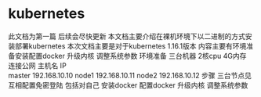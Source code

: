 # kubernetes
此文档为第一篇 后续会尽快更新
本文档主要介绍在裸机环境下以二进制的方式安装部署kubernetes
本次文档主要是对于kubernetes 1.16.1版本
内容主要有环境准备安装配置docker 升级内核 调整系统参数
环境准备
三台机器 2核cpu 4G内存  连接公网
主机名     IP     
master    192.168.10.10
node1     192.168.10.11
node2     192.168.10.12
步骤
  三台节点见互相配置免密登陆 包括对自己
  安装docker
  配置docker
  升级内核
  调整系统参数
 
